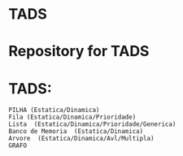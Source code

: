 # TADS
# Repository for TADS
# TADS:
	PILHA (Estatica/Dinamica)
	Fila (Estatica/Dinamica/Prioridade)
	Lista  (Estatica/Dinamica/Prioridade/Generica)
	Banco de Memoria  (Estatica/Dinamica)
	Arvore  (Estatica/Dinamica/Avl/Multipla)
	GRAFO	
